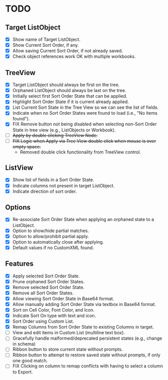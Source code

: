 # TODO
## Target ListObject
- [x] Show name of Target ListObject.
- [x] Show Current Sort Order, if any.
- [x] Allow saving Current Sort Order, if not already saved.
- [x] Check object references work OK with multiple workbooks.

## TreeView
- [x] Target ListObject should always be first on the tree.
- [x] Orphaned ListObject should always be last on the tree.
- [x] Initially select first Sort Order State that can be applied.
- [x] Highlight Sort Order State if it is current already applied.
- [x] List Current Sort State in the Tree View so we can see the list of fields.
- [x] Indicate when no Sort Order States were found to load (i.e., "No items found").
- [x] FIX Remove button not being disabled when selecting non-Sort Order State in tree view (e.g., ListObjects or Workbook).
- [ ] ~~Apply by double clicking TreeView Node.~~
- [ ] ~~FIX Logic when Apply via Tree View double click when mouse is over empty space.~~ 
  - Removed double click functionality from TreeView control.

## ListView
- [x] Show list of fields in a Sort Order State.
- [x] Indicate columns not present in target ListObject.
- [x] Indicate direction of sort order.

## Options
- [x] Re-associate Sort Order State when applying an orphaned state to a ListObject.
- [x] Option to show/hide partial matches.
- [x] Option to allow/prohibit partial apply.
- [x] Option to automatically close after applying.
- [x] Default values if no CustomXML found.

## Features
- [x] Apply selected Sort Order State.
- [x] Prune orphaned Sort Order States.
- [x] Remove selected Sort Order State.
- [x] Remove all Sort Order States.
- [x] Allow viewing Sort Order State in Base64 format.
- [x] Allow manually adding Sort Order State via textbox in Base64 format.
- [x] Sort on Cell Color, Font Color, and Icon.
- [x] Indicate Sort On type with text and icon.
- [x] Sort Order using Custom List.
- [x] Remap Columns from Sort Order State to existing Columns in target. 
- [ ] View and edit items in Custom List (multiline text box).
- [ ] Gracefully handle malformed/deprecated persistent states (e.g., change in schema)
- [ ] Ribbon button to store current state without prompts.
- [ ] Ribbon button to attempt to restore saved state without prompts, if only one good match.
- [ ] FIX Clicking on column to remap conflicts with having to select a column to Export. 
